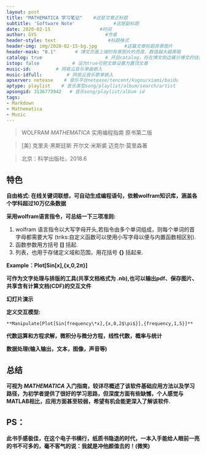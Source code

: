 ```yaml
---
layout: post
title: "MATHEMATICA 学习笔记"    #这是文章正标题
subtitle: 'Software Note'              #这是副标题
date: 2020-02-15                  #时间
author: GYS                         #作者
header-style: text                   #标题格式
header-img: img/2020-02-15-bg.jpg          #这篇文章标题背景图片
header-mask: "0.1"       # 博文页面上端的背景图片的亮度，数值越大越黑暗
catalog: true 						# 开启catalog，将在博文侧边展示博文的结构
istop: false            # 设为true可把文章设置为置顶文章
music-id:         # 网易云音乐单曲嵌入
music-idfull:         # 网易云音乐歌单嵌入
apserver: netease    # 音乐平台netease/tencent/kugou/xiami/baidu
aptype: playlist    # 音乐类型song/playlist/album/search/artist
apsongid: 3136773942   # 音乐song/playlist/album id
tags:
- Markdown
- Mathematica
- Music
---
```


> WOLFRAM *MATHEMATICA* 实用编程指南 原书第二版

> [美] 克里夫·黑斯廷斯    开尔文·米斯裘    迈克尔·莫里森著

> 北京：科学出版社，2018.6

## 特色
**自由格式: 在线关键词联想，可自动生成编程语句，依赖wolfram知识库，涵盖各个学科超过10万亿条数据**

**采用wolfram语言指令，可总结一下三项准则:**

1. wolfram 语言指令以大写字母开头,若指令由多个单词组成，则每个单词的首字母都需要大写 (triks:自定义函数可以使用小写字母以便与内置函数相区别).
2. 函数参数用方括号 **[]** 括起.
3. 列表，也用于存储定义域和范围，用花括号 **{}** 括起来.

**Example：Plot[Sin[x],{x,0,2$\pi$}]**

**可作为文字处理与排版的工具(共享文档格式为 .nb),也可以输出pdf、保存图片、共享含有计算文档(CDF)的交互文件**

**幻灯片演示**

**定义交互模型:**

~~~
**Manipulate[Plot[Sin[frequency\*x],{x,0,2$\pi$}],{frequency,1,5}]**
~~~

**代数运算和方程求解，微积分与微分方程，线性代数，概率与统计**

**数据处理(输入输出，文本，图像，声音等)**

## 总结
**可视为 *MATHEMATICA* 入门指南，较详尽概述了该软件基础应用方法以及学习路径，为初学者提供了很好的学习思路，但深度方面有些缺憾，个人感觉与MATLAB相比，应用方面甚至较弱，希望有机会能更深入了解该软件.**

## PS：
**此书手感极佳，在这个电子书横行，纸质书隐退的时代，一本入手能给人眼前一亮的书不可多的，毫不客气的说：我就是冲他颜值去的！(微笑)**
